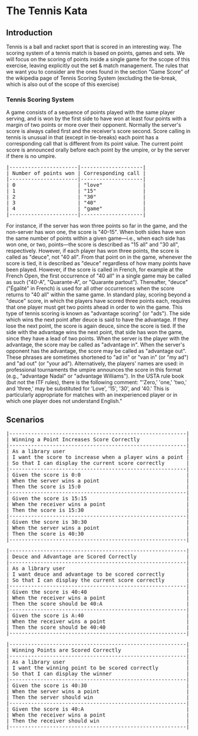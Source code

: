 # The Tennis Kata

## Introduction
Tennis is a ball and racket sport that is scored in an interesting way. The scoring system of a tennis match is based on points, games and sets. We will focus on the scoring of points inside a
single game for the scope of this exercise, leaving explicitly out the set & match management.
The rules that we want you to consider are the ones found in the section “Game Score” of the wikipedia page of Tennis Scoring System (excluding the tie-break, which is also out of the scope of this exercise)

### Tennis Scoring System

A game consists of a sequence of points played with the same player serving, and is won by the first side to have won at least four points with a margin of two points or more over their opponent. Normally the server's score is always called first and the receiver's score second. Score calling in tennis is unusual in that (except in tie-breaks) each point has a corresponding call that is different from its point value. The current point score is announced orally before each point by the umpire, or by the server if there is no umpire.

<pre>
|----------------------|--------------------|
| Number of points won | Corresponding call |
|----------------------|--------------------|
| 0                    | "love"             |
| 1                    | "15"               |
| 2                    | "30"               |
| 3                    | "40"               |
| 4                    | "game"             |
|----------------------|--------------------|
</pre>

For instance, if the server has won three points so far in the game, and the non-server has won one, the score is "40–15".
When both sides have won the same number of points within a given game—i.e., when each side has won one, or two, points—the score is described as "15 all" and "30 all", respectively. However, if each player has won three points, the score is called as "deuce", not "40 all". From that point on in the game, whenever the score is tied, it is described as "deuce" regardless of how many points have been played.
However, if the score is called in French, for example at the French Open, the first occurrence of "40 all" in a single game may be called as such ("40-A", "Quarante-A", or "Quarante partout"). Thereafter, "deuce" ("Égalité" in French) is used for all other occurrences when the score returns to "40 all" within the same game.
In standard play, scoring beyond a "deuce" score, in which the players have scored three points each, requires that one player must get two points ahead in order to win the game. This type of tennis scoring is known as "advantage scoring" (or "ads"). The side which wins the next point after deuce is said to have the advantage. If they lose the next point, the score is again deuce, since the score is tied. If the side with the advantage wins the next point, that side has won the game, since they have a lead of two points. When the server is the player with the advantage, the score may be called as "advantage in". When the server's opponent has the advantage, the score may be called as "advantage out". These phrases are sometimes shortened to "ad in" or "van in" (or "my ad") and "ad out" (or "your ad"). Alternatively, the players' names are used: in professional tournaments the umpire announces the score in this format (e.g., "advantage Nadal" or "advantage Williams").
In the USTA rule book (but not the ITF rules), there is the following comment: "'Zero,' 'one,' 'two,' and 'three,' may be substituted for 'Love', '15', '30', and '40.' This is particularly appropriate for matches with an inexperienced player or in which one player does not understand English." 

## Scenarios 

<pre>
|---------------------------------------------------------|
| Winning a Point Increases Score Correctly               |
|---------------------------------------------------------|
| As a library user                                       |
| I want the score to increase when a player wins a point |
| So that I can display the current score correctly       |
|---------------------------------------------------------|
| Given the score is 0:0                                  |
| When the server wins a point                            |
| Then the score is 15:0                                  |
|---------------------------------------------------------|
| Given the score is 15:15                                |
| When the receiver wins a point                          |
| Then the score is 15:30                                 |
|---------------------------------------------------------|
| Given the score is 30:30                                |
| When the server wins a point                            |
| Then the score is 40:30                                 |
|---------------------------------------------------------|
</pre>

<pre>
|---------------------------------------------------------|
| Deuce and Advantage are Scored Correctly                |
|---------------------------------------------------------|
| As a library user                                       |
| I want deuce and advantage to be scored correctly       |
| So that I can display the current score correctly       |
|---------------------------------------------------------|
| Given the score is 40:40                                |
| When the receiver wins a point                          |
| Then the score should be 40:A                           |
|---------------------------------------------------------|
| Given the score is A:40                                 |
| When the receiver wins a point                          |
| Then the score should be 40:40                          |
|---------------------------------------------------------|
</pre>

<pre>
|---------------------------------------------------------|
| Winning Points are Scored Correctly                     |
|---------------------------------------------------------|
| As a library user                                       |
| I want the winning point to be scored correctly         |
| So that I can display the winner                        |
|---------------------------------------------------------|
| Given the score is 40:30                                |
| When the server wins a point                            |
| Then the server should win                              |
|---------------------------------------------------------|
| Given the score is 40:A                                 |
| When the receiver wins a point                          |
| Then the receiver should win                            |
|---------------------------------------------------------|
</pre>

